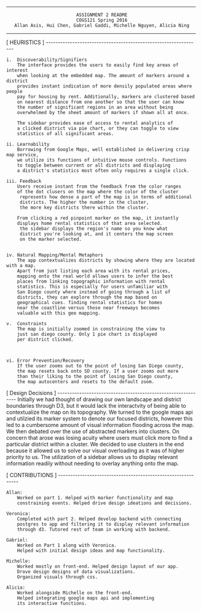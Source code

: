 -------------------------------------------------------------------------------

                              ASSIGNMENT 2 README                              
                              COGS121 Spring 2016                              
       Allan Asis, Hui Chen, Gabriel Gaddi, Michelle Nguyen, Alicia Ning       

-------------------------------------------------------------------------------

[ HEURISTICS ] ----------------------------------------------------------------

	i.  Discoverability/Signifiers
		The interface provides the users to easily find key areas of interest 
		when looking at the embedded map. The amount of markers around a district 
		provides instant indication of more densily populated areas where people 
		pay for housing by rent. Additionally, markers are clustered based 
		on nearest distance from one another so that the user can know 
		the number of significant regions in an area without being 
		overwhelmed by the sheet amount of markers if shown all at once.  

		The sidebar provides ease of access to rental analytics of 
		a clicked district via pie chart, or they can toggle to view 
		statistics of all significant areas.

	ii. Learnability
		Borrowing from Google Maps, well established in delivering crisp map service, 
		we utilize its functions of intuitive mouse controls. Functions 
		to toggle between current or all districts and displaying 
		a district's statistics most often only requires a single click. 

	iii. Feedback
		Users receive instant from the feedback from the color ranges 
		of the dot clusers on the map where the color of the cluster
		 represents how dense a part of the map is in terms of additional 
		 districts. The higher the number in the cluster, 
		 the more key districts there within the cluster. 

		From clicking a red pinpoint marker on the map, it instantly 
		displays home rental statistics of that area selected.
		 the sidebar displays the region's name so you know what 
		 district you're looking at, and it centers the map screen 
		 on the marker selected. 


	iv. Natural Mapping/Mental Metaphors
		The app contextualizes districts by showing where they are located with a map. 
		Apart from just listing each area with its rental prices, 
		mapping onto the real world allows users to infer the best 
		places from linking topographic information with rental 
		statistics. This is especially for users unfamiliar with 
		San Diego county where instead of going through a list of 
		districts, they can explore through the map based on 
		geographical cues. finding rental statistics for homes 
		near the coastline versus those near freeways becomes 
		valuable with this geo mapping. 

	v.	Constraints
		The map is initially zoomed in constraining the view to 
		just san diego county. Only 1 pie chart is displayed 
		per district clicked. 

	

	vi. Error Prevention/Recovery
		If the user zooms out to the point of losing San Diego county, 
		the map resets back onto SD county. If a user zooms out more 
		than their liking to the point of losing San Diego county, 
		the map autocenters and resets to the default zoom.

[ Design Decisions ] -------------------------------------------------------------
		Initially we had thought of drawing our own landscape and 
		district boundaries through D3, but it would lack the interactvity 
		of being able to contextualize the map on its topography.
		We turned to the google maps api and utilzied its marker system to 
		denote our focused districts, however this led to a cumbersome 
		amount of visual information flooding across the map. We then 
		debated over the use of abstracted markers into clusters. On concern 
		that arose was losing acuity where users must click more to find a 
		particular district within a cluster. We decided to use clusters 
		in the end because it allowed us to solve our visual overloading as 
		it was of higher priority to us. The utilization of a sidebar allows us to 
		display relevant information readily without needing 
		to overlay anything onto the map. 
	

[ CONTRIBUTIONS ] -------------------------------------------------------------

	Allan:		
		Worked on part 1. Helped with marker functionality and map 
		constraining events. Helped drive design ideations and decisions.  

	Veronica:	
		Completed with part 2. Helped develop backend with connecting 
		postgres to app and filtering it to display relevant information 
		through d3. Tutored rest of team in working with backend. 

	Gabriel:	
		Worked on Part 1 along with Veronica. 
		Helped with initial design ideas and map functionality. 

	Michelle:	
		Worked mostly on front-end. Helped design layout of our app. 
		Drove design designs of data visualizations. 
		Organized visuals through css.

	Alicia:
		Worked alongside Michelle on the front-end. 
		Helped integrating google maps api and implementing 
		its interactive functions. 